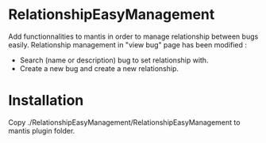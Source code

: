 # RelationshipEasyManagement
Add functionnalities to mantis in order to manage relationship between bugs easily.
Relationship management in "view bug" page has been modified :
- Search (name or description) bug to set relationship with.
- Create a new bug and create a new relationship.

# Installation
Copy ./RelationshipEasyManagement/RelationshipEasyManagement to mantis plugin folder.
